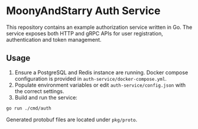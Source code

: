 # MoonyAndStarry Auth Service

This repository contains an example authorization service written in Go. The service exposes both HTTP and gRPC APIs for user registration, authentication and token management.

## Usage

1. Ensure a PostgreSQL and Redis instance are running. Docker compose configuration is provided in `auth-service/docker-compose.yml`.
2. Populate environment variables or edit `auth-service/config.json` with the correct settings.
3. Build and run the service:

```bash
go run ./cmd/auth
```

Generated protobuf files are located under `pkg/proto`.

